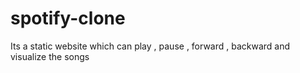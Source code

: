 # spotify-clone
 Its a static website which can play , pause , forward , backward and visualize the songs  
